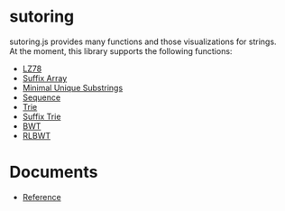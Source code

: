 
# sutoring

sutoring.js provides many functions and those visualizations for strings.  
At the moment, this library supports the following functions:

- [LZ78](https://TNishimoto.github.io/sutoring/local_test/000_lz78.html "LZ78")
- [Suffix Array](https://TNishimoto.github.io/sutoring/local_test/001_suffix_array.html "Suffix Array")
- [Minimal Unique Substrings](https://TNishimoto.github.io/sutoring/local_test/002_minimal_unique_substrings.html "Minimal Unique Substrings")
- [Sequence](https://TNishimoto.github.io/sutoring/local_test/003_sequence.html "Sequence")
- [Trie](https://TNishimoto.github.io/sutoring/local_test/004_trie.html "Trie")
- [Suffix Trie](https://TNishimoto.github.io/sutoring/local_test/005_suffix_trie.html "Suffix Trie")
- [BWT](https://TNishimoto.github.io/sutoring/local_test/006_bwt.html "BWT")
- [RLBWT](https://TNishimoto.github.io/sutoring/local_test/007_rlbwt.html "RLBWT")

# Documents
- [Reference](https://TNishimoto.github.io/sutoring/typedoc/index.html "Reference")

